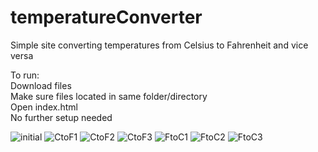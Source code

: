 # temperatureConverter
Simple site converting temperatures from Celsius to Fahrenheit and vice versa

To run:<br />
Download files<br />
Make sure files located in same folder/directory<br />
Open index.html<br />
No further setup needed<br />

![initial](https://user-images.githubusercontent.com/25241345/194805138-60e769ed-98a8-4240-9e51-06e64982e172.JPG)
![CtoF1](https://user-images.githubusercontent.com/25241345/194805131-3e8c17fb-34d2-4325-a396-dea825a663d4.JPG)
![CtoF2](https://user-images.githubusercontent.com/25241345/194805132-8adae85d-a617-42e4-887c-b4bb674f882b.JPG)
![CtoF3](https://user-images.githubusercontent.com/25241345/194805133-5276d308-0a37-4330-9a8d-e117038108f3.JPG)
![FtoC1](https://user-images.githubusercontent.com/25241345/194805134-61356a48-3c35-4a6c-ba43-06c5bf460124.JPG)
![FtoC2](https://user-images.githubusercontent.com/25241345/194805135-175e92d8-1fd9-49cf-8864-74162e8ec974.JPG)
![FtoC3](https://user-images.githubusercontent.com/25241345/194805137-97482bb0-ba9a-4081-99e7-5a3c5dcf3fcc.JPG)

